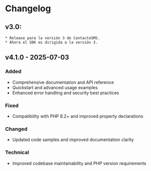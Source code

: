 # Changelog

## v3.0:
    * Release para la versión 3 de ContactoSMS.
    * Ahora el SDK es dirigida a la versión 3.

## v4.1.0 - 2025-07-03
### Added
- Comprehensive documentation and API reference
- Quickstart and advanced usage examples
- Enhanced error handling and security best practices

### Fixed
- Compatibility with PHP 8.2+ and improved property declarations

### Changed
- Updated code samples and improved documentation clarity

### Technical
- Improved codebase maintainability and PHP version requirements